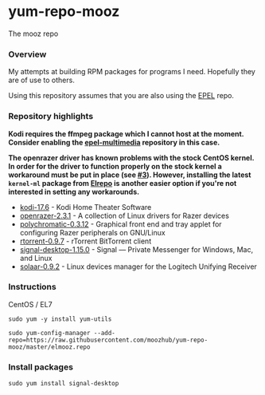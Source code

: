 # yum-repo-mooz
The mooz repo

### Overview

My attempts at building RPM packages for programs I need. Hopefully they are of use to others.

Using this repository assumes that you are also using the [EPEL](https://fedoraproject.org/wiki/EPEL) repo.

### Repository highlights

**Kodi requires the ffmpeg package which I cannot host at the moment. Consider enabling the [epel-multimedia](https://negativo17.org/multimedia/) repository in this case.**

**The openrazer driver has known problems with the stock CentOS kernel. In order for the driver to function properly on the stock kernel a workaround must be put in place (see [#3](https://github.com/moozhub/yum-repo-mooz/issues/3#issuecomment-408646741)). However, installing the latest `kernel-ml` package from [Elrepo](http://elrepo.org/tiki/kernel-ml) is another easier option if you're not interested in setting any workarounds.**

* [kodi-17.6](https://github.com/xbmc/xbmc/tree/Krypton) - Kodi Home Theater Software
* [openrazer-2.3.1](https://github.com/openrazer/openrazer) - A collection of Linux drivers for Razer devices
* [polychromatic-0.3.12](https://github.com/lah7/polychromatic) - Graphical front end and tray applet for configuring Razer peripherals on GNU/Linux
* [rtorrent-0.9.7](https://github.com/rakshasa/rtorrent) - rTorrent BitTorrent client
* [signal-desktop-1.15.0](https://github.com/signalapp/Signal-Desktop) - Signal — Private Messenger for Windows, Mac, and Linux
* [solaar-0.9.2](https://github.com/pwr/Solaar) - Linux devices manager for the Logitech Unifying Receiver

### Instructions

CentOS / EL7

`sudo yum -y install yum-utils`

`sudo yum-config-manager --add-repo=https://raw.githubusercontent.com/moozhub/yum-repo-mooz/master/elmooz.repo`

### Install packages

`sudo yum install signal-desktop`
